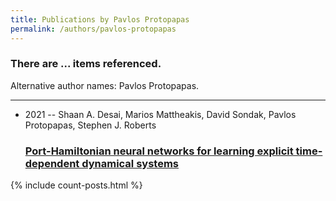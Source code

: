 ```yaml
---
title: Publications by Pavlos Protopapas
permalink: /authors/pavlos-protopapas
---
```


<h3 id="number-posts">There are ... items referenced.</h3>
<p id='info-authors'>Alternative author names: Pavlos Protopapas.</p>
<hr />
<ul class="post-list">
<li><span class='post-meta'>2021 -- Shaan A. Desai, Marios Mattheakis, David Sondak, Pavlos Protopapas, Stephen J. Roberts</span><h3><a class='post-link' href="{{ site.baseurl }}/port-hamiltonian-neural-networks-for-learning-explicit-time-dependent-dynamical-systems">Port-Hamiltonian neural networks for learning explicit time-dependent dynamical systems</a></h3></li>

</ul>
{% include count-posts.html %}
